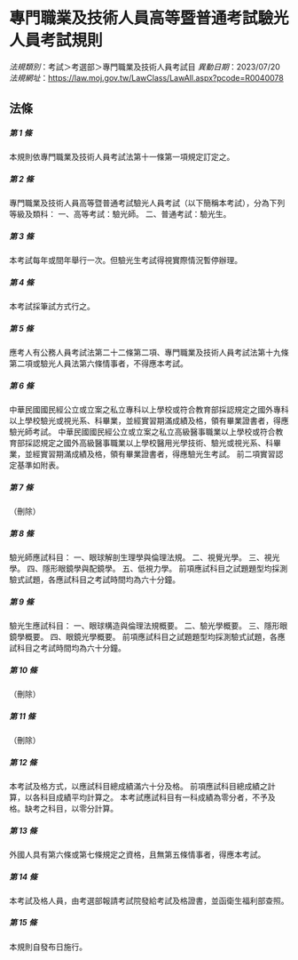 # 專門職業及技術人員高等暨普通考試驗光人員考試規則

*法規類別*：考試＞考選部＞專門職業及技術人員考試目
*異動日期*：2023/07/20  
*法規網址*：https://law.moj.gov.tw/LawClass/LawAll.aspx?pcode=R0040078



## 法條
##### 第 1 條
本規則依專門職業及技術人員考試法第十一條第一項規定訂定之。

##### 第 2 條
專門職業及技術人員高等暨普通考試驗光人員考試（以下簡稱本考試），分為下列等級及類科：
一、高等考試：驗光師。
二、普通考試：驗光生。

##### 第 3 條
本考試每年或間年舉行一次。但驗光生考試得視實際情況暫停辦理。

##### 第 4 條
本考試採筆試方式行之。

##### 第 5 條
應考人有公務人員考試法第二十二條第二項、專門職業及技術人員考試法第十九條第二項或驗光人員法第六條情事者，不得應本考試。

##### 第 6 條
中華民國國民經公立或立案之私立專科以上學校或符合教育部採認規定之國外專科以上學校驗光或視光系、科畢業，並經實習期滿成績及格，領有畢業證書者，得應驗光師考試。
中華民國國民經公立或立案之私立高級醫事職業以上學校或符合教育部採認規定之國外高級醫事職業以上學校醫用光學技術、驗光或視光系、科畢業，並經實習期滿成績及格，領有畢業證書者，得應驗光生考試。
前二項實習認定基準如附表。

##### 第 7 條
（刪除）

##### 第 8 條
驗光師應試科目：
一、眼球解剖生理學與倫理法規。
二、視覺光學。
三、視光學。
四、隱形眼鏡學與配鏡學。
五、低視力學。
前項應試科目之試題題型均採測驗式試題，各應試科目之考試時間均為六十分鐘。

##### 第 9 條
驗光生應試科目：
一、眼球構造與倫理法規概要。
二、驗光學概要。
三、隱形眼鏡學概要。
四、眼鏡光學概要。
前項應試科目之試題題型均採測驗式試題，各應試科目之考試時間均為六十分鐘。

##### 第 10 條
（刪除）

##### 第 11 條
（刪除）

##### 第 12 條
本考試及格方式，以應試科目總成績滿六十分及格。
前項應試科目總成績之計算，以各科目成績平均計算之。
本考試應試科目有一科成績為零分者，不予及格。缺考之科目，以零分計算。

##### 第 13 條
外國人具有第六條或第七條規定之資格，且無第五條情事者，得應本考試。

##### 第 14 條
本考試及格人員，由考選部報請考試院發給考試及格證書，並函衛生福利部查照。

##### 第 15 條
本規則自發布日施行。


